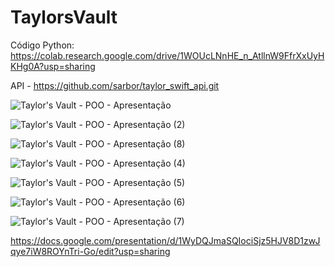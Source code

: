 # TaylorsVault

Código Python: https://colab.research.google.com/drive/1WOUcLNnHE_n_AtllnW9FfrXxUyHKHg0A?usp=sharing

API - https://github.com/sarbor/taylor_swift_api.git

![Taylor's Vault - POO - Apresentação](https://github.com/laliahaidara/TaylorsVault/assets/106777823/d77d806c-647a-4c84-b871-d398fba2ee34)

![Taylor's Vault - POO - Apresentação (2)](https://github.com/laliahaidara/TaylorsVault/assets/106777823/1d5c9609-e4c7-4981-9c24-b78250320852)

![Taylor's Vault - POO - Apresentação (8)](https://github.com/laliahaidara/TaylorsVault/assets/106777823/eec2f8fe-abe1-4736-971d-24b1a0a43c9f)


![Taylor's Vault - POO - Apresentação (4)](https://github.com/laliahaidara/TaylorsVault/assets/106777823/80f30919-96e6-49b5-884d-8b81a26b84b5)

![Taylor's Vault - POO - Apresentação (5)](https://github.com/laliahaidara/TaylorsVault/assets/106777823/cc574c7b-fd1b-4777-97f7-71456f2b1777)

![Taylor's Vault - POO - Apresentação (6)](https://github.com/laliahaidara/TaylorsVault/assets/106777823/c95d2540-2e1d-4f89-abd4-f2c89396ad4b)

![Taylor's Vault - POO - Apresentação (7)](https://github.com/laliahaidara/TaylorsVault/assets/106777823/c9b224a0-0a58-4b4e-95af-be1ba32fc989)

https://docs.google.com/presentation/d/1WyDQJmaSQIociSjz5HJV8D1zwJqye7iW8ROYnTri-Go/edit?usp=sharing
